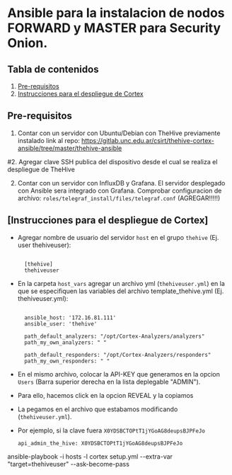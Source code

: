 # Ansible para la instalacion de nodos FORWARD y MASTER para Security Onion.

## Tabla de contenidos

1. [Pre-requisitos](#pre-requisitos)
2. [Instrucciones para el despliegue de Cortex](#instrucciones-para-el-despliegue-de-cortex)



## Pre-requisitos

1. Contar con un servidor con Ubuntu/Debian con TheHive previamente instalado
    link al repo: https://gitlab.unc.edu.ar/csirt/thehive-cortex-ansible/tree/master/thehive-ansible

#2. Agregar clave SSH publica del dispositivo desde el cual se realiza el despliegue de TheHive

2. Contar con un servidor con InfluxDB y Grafana. El servidor desplegado con Ansible sera integrado con Grafana. 
   Comprobar configuracion de archivo: `roles/telegraf_install/files/telegraf.conf` (AGREGAR!!!!!)


## [Instrucciones para el despliegue de Cortex]


*  Agregar nombre de usuario del servidor `host` en el grupo `thehive` (Ej. user thehiveuser):

    ```
    
      [thehive]
      thehiveuser

    ```
    
    
*  En la carpeta `host_vars` agregar un archivo yml (`thehiveuser.yml`) en la que se especifiquen las variables
   del archivo template_thehive.yml (Ej. thehiveuser.yml):

    ```
    
      ansible_host: '172.16.81.111'
      ansible_user: 'thehive'

      path_default_analyzers: "/opt/Cortex-Analyzers/analyzers"
      path_my_own_analyzers: " "

      path_default_responders: "/opt/Cortex-Analyzers/responders"
      path_my_own_responders: " "

    ```

*  En el mismo archivo, colocar la API-KEY que generamos en la opcion `Users` (Barra superior derecha en la lista deplegable "ADMIN").
*  Para ello, hacemos click en la opcion REVEAL y la copiamos
*  La pegamos en el archivo que estabamos modificando (`thehiveuser.yml`). 
*  Por ejemplo, si la clave fuera `X0YDSBCTOPtT1jYGoAG8deupsBJPFeJo`

    ```
    api_admin_the_hive: X0YDSBCTOPtT1jYGoAG8deupsBJPFeJo
    
    ```

ansible-playbook -i hosts -l cortex setup.yml --extra-var "target=thehiveuser" --ask-become-pass





